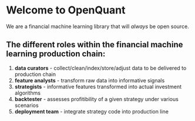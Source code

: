 # Welcome to OpenQuant
We are a financial machine learning library that will _always_ be open source.

## The different roles within the financial machine learning production chain:

1. **data curators** - collect/clean/index/store/adjust data to be delivered to production chain
2. **feature analysts** - transform raw data into informative signals 
3. **strategists** - informative features transformed into actual investment algorithms
4. **backtester** - assesses profitibility of a given strategy under various scenarios
5. **deployment team** - integrate strategy code into production line


